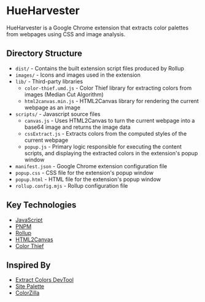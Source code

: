 # HueHarvester

HueHarvester is a Google Chrome extension that extracts color palettes from webpages using CSS and image analysis.

## Directory Structure
- `dist/` - Contains the built extension script files produced by Rollup
- `images/` - Icons and images used in the extension
- `lib/` - Third-party libraries
  - `color-thief.umd.js` - Color Thief library for extracting colors from images (Median Cut Algorithm)
  - `html2canvas.min.js` - HTML2Canvas library for rendering the current webpage as an image
- `scripts/` - Javascript source files
  - `canvas.js` - Uses HTML2Canvas to turn the current webpage into a base64 image and returns the image data
  - `cssExtract.js` - Extracts colors from the computed styles of the current webpage
  - `popup.js` - Primary logic responsible for executing the content scripts, and displaying the extracted colors in the extension's popup window
- `manifest.json` - Google Chrome extension configuration file
- `popup.css` - CSS file for the extension's popup window
- `popup.html` - HTML file for the extension's popup window
- `rollup.config.mjs` - Rollup configuration file

## Key Technologies
- [JavaScript](https://developer.mozilla.org/en-US/docs/Web/JavaScript)
- [PNPM](https://pnpm.io/)
- [Rollup](https://rollupjs.org/)
- [HTML2Canvas](https://html2canvas.hertzen.com/)
- [Color Thief](https://github.com/lokesh/color-thief)

## Inspired By
- [Extract Colors DevTool](https://github.com/guiexperttable/extract-colors-chrome-extension)
- [Site Palette](https://palette.site/)
- [ColorZilla](https://www.colorzilla.com/chrome/)